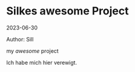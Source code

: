 # Silkes awesome Project

2023-06-30

Author: Sill

my *awesome* project

Ich habe mich hier verewigt.
